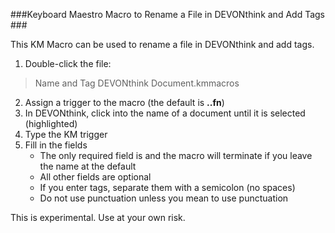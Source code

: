 ###Keyboard Maestro Macro to Rename a File in DEVONthink and Add Tags ###


This KM Macro can be used to rename a file in DEVONthink and add tags.

1. Double-click the file:
>Name and Tag DEVONthink Document.kmmacros
2. Assign a trigger to the macro (the default is **..fn**)
3. In DEVONthink, click into the name of a document until it is selected (highlighted)
4. Type the KM trigger
5. Fill in the fields
	* The only required field is <name> and the macro will terminate if you leave the name at the default
	* All other fields are optional
	* If you enter tags, separate them with a semicolon (no spaces)
	* Do not use punctuation unless you mean to use punctuation

This is experimental.  Use at your own risk.
